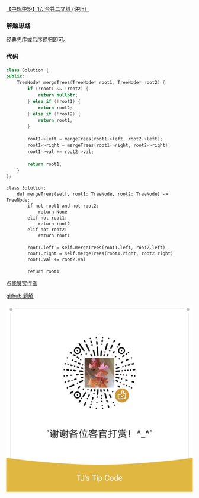 [【中规中矩】17. 合并二叉树 (递归）](https://leetcode-cn.com/problems/merge-two-binary-trees/solution/zhong-gui-zhong-ju-17-he-bing-er-cha-shu-xwwv/)

### 解题思路
经典先序或后序递归即可。

### 代码

```cpp []
class Solution {
public:
    TreeNode* mergeTrees(TreeNode* root1, TreeNode* root2) {
        if (!root1 && !root2) {
            return nullptr;
        } else if (!root1) {
            return root2;
        } else if (!root2) {
            return root1;
        }

        root1->left = mergeTrees(root1->left, root2->left);
        root1->right = mergeTrees(root1->right, root2->right);
        root1->val += root2->val;

        return root1;
    }
};
```

```python3 []
class Solution:
    def mergeTrees(self, root1: TreeNode, root2: TreeNode) -> TreeNode:
        if not root1 and not root2:
            return None
        elif not root1:
            return root2
        elif not root2:
            return root1
        
        root1.left = self.mergeTrees(root1.left, root2.left)
        root1.right = self.mergeTrees(root1.right, root2.right)
        root1.val += root2.val

        return root1
```

[点我赞赏作者](https://github.com/jyj407/leetcode/blob/master/wechat%20reward%20QRCode.png)

[github 题解](https://github.com/jyj407/leetcode/blob/master/17.md)

![Image](https://github.com/jyj407/leetcode/blob/master/wechat%20reward%20QRCode.png)

